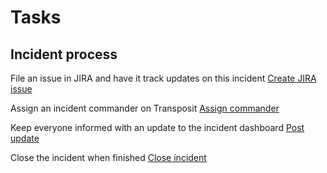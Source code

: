 # Tasks

## Incident process

File an issue in JIRA and have it track updates on this incident
[Create JIRA issue](https://console.transposit.com/mc/t/transposit-default-runbooks/actions/jira_create_issue)

Assign an incident commander on Transposit
[Assign commander](https://console.transposit.com/mc/t/transposit-default-runbooks/actions/assign_commander)

Keep everyone informed with an update to the incident dashboard
[Post update](https://console.transposit.com/mc/t/transposit-default-runbooks/actions/post_a_dashboard_update)

Close the incident when finished
[Close incident](https://console.transposit.com/mc/t/transposit-default-runbooks/actions/close_activity)
